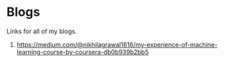 # Blogs
Links for all of my blogs.

1) https://medium.com/@nikhilagrawal1616/my-experience-of-machine-learning-course-by-coursera-db0b939b2bb5
